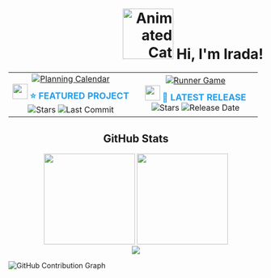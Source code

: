 <h1 align="right">
  <img src="https://media.giphy.com/media/JIX9t2j0ZTN9S/giphy.gif" width="100" alt="Animated Cat" />
  Hi, I'm Irada!
</h1>

<table align="center" style="margin-bottom: 30px;">
  <tr>
    <td align="center" width="50%">
      <a href="https://github.com/Ira4a/Planning-calendar" target="_blank" rel="noopener noreferrer">
        <img
          src="https://github-readme-stats.vercel.app/api/pin/?username=Ira4a&repo=Planning-calendar&theme=react&bg_color=0d1117&title_color=1da1f2&text_color=ffffff&icon_color=1da1f2&border_color=1da1f2"
          alt="Planning Calendar"
        />
      </a>
      <br />
      <img src="https://media.giphy.com/media/v1.Y2lkPTc5MGI3NjExcGJxZ3F3bDZ2a2F0Y3VpZ2x4eW1qY2R6eGx4b2VtZ3B5cGJ1dXJ4ZyZlcD12MV9pbnRlcm5hbF9naWZfYnlfaWQmY3Q9Zw/3o7aD2d7hy9ktXNDP2/giphy.gif" width="30"/>
      <strong style="color:#1da1f2; font-size: 1.1em;">⭐ FEATURED PROJECT</strong>
      <br />
      <img src="https://img.shields.io/github/stars/Ira4a/Planning-calendar?style=flat-square&labelColor=0d1117&color=1da1f2" alt="Stars"/>
      <img src="https://img.shields.io/github/last-commit/Ira4a/Planning-calendar?style=flat-square&labelColor=0d1117&color=1da1f2" alt="Last Commit"/>
    </td>
    <td align="center" width="50%">
      <a href="https://github.com/Ira4a/runner-game" target="_blank" rel="noopener noreferrer">
        <img
          src="https://github-readme-stats.vercel.app/api/pin/?username=Ira4a&repo=runner-game&theme=react&bg_color=0d1117&title_color=1da1f2&text_color=ffffff&icon_color=1da1f2&border_color=1da1f2"
          alt="Runner Game"
        />
      </a>
      <br />
      <img src="https://media.giphy.com/media/v1.Y2lkPTc5MGI3NjExY2R5d3F1eWJ4eXJtZ2R6dWJ5Z2F5bWJ6dGx1bWx6eGJtZ2N6dGJtZyZlcD12MV9pbnRlcm5hbF9naWZfYnlfaWQmY3Q9Zw/3o7TKsrf0gSXnY2U9W/giphy.gif" width="30"/>
      <strong style="color:#1da1f2; font-size: 1.1em;">🚀 LATEST RELEASE</strong>
      <br />
      <img src="https://img.shields.io/github/stars/Ira4a/runner-game?style=flat-square&labelColor=0d1117&color=1da1f2" alt="Stars"/>
      <img src="https://img.shields.io/github/release-date/Ira4a/runner-game?style=flat-square&labelColor=0d1117&color=1da1f2" alt="Release Date"/>
    </td>
  </tr>
</table>

<h2 align="center">GitHub Stats</h2>

<div align="center">
  <img height="180em" src="https://github-readme-stats.vercel.app/api?username=Ira4a&show_icons=true&theme=react&bg_color=0d1117&hide_border=true&icon_color=1da1f2&title_color=1da1f2" />
  <img height="180em" src="https://github-readme-stats.vercel.app/api/top-langs/?username=Ira4a&layout=compact&theme=react&bg_color=0d1117&hide_border=true&title_color=1da1f2" />
</div>

<div align="center">
  <img src="https://streak-stats.demolab.com?user=Ira4a&theme=react&background=0d1117&border=1da1f2&stroke=1da1f2&ring=1da1f2&fire=1da1f2&currStreakNum=ffffff&sideNums=ffffff&currStreakLabel=ffffff&sideLabels=ffffff&dates=ffffff" />
</div>

 ![GitHub Contribution Graph](https://github-readme-activity-graph.vercel.app/graph?username=Ira4a&theme=react-dark&bg_color=0d1117&hide_border=true&area=true&area_color=1da1f2)
